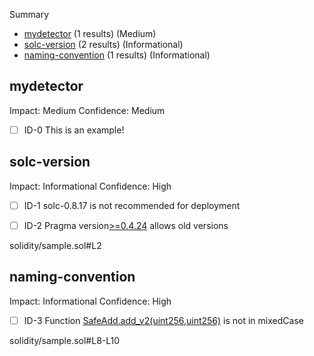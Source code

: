 Summary
 - [mydetector](#mydetector) (1 results) (Medium)
 - [solc-version](#solc-version) (2 results) (Informational)
 - [naming-convention](#naming-convention) (1 results) (Informational)
## mydetector
Impact: Medium
Confidence: Medium
 - [ ] ID-0
This is an example!

## solc-version
Impact: Informational
Confidence: High
 - [ ] ID-1
solc-0.8.17 is not recommended for deployment

 - [ ] ID-2
Pragma version[>=0.4.24](solidity/sample.sol#L2) allows old versions

solidity/sample.sol#L2


## naming-convention
Impact: Informational
Confidence: High
 - [ ] ID-3
Function [SafeAdd.add_v2(uint256,uint256)](solidity/sample.sol#L8-L10) is not in mixedCase

solidity/sample.sol#L8-L10
